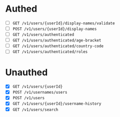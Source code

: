 # Authed
- [ ] `GET /v1/users/{userId}/display-names/validate`
- [ ] `POST /v1/users/{userId}/display-names`
- [ ] `GET /v1/users/authenticated`
- [ ] `GET /v1/users/authenticated/age-bracket`
- [ ] `GET /v1/users/authenticated/country-code`
- [ ] `GET /v1/users/authenticated/roles`

# Unauthed
- [x] `GET /v1/users/{userId}`
- [x] `POST /v1/usernames/users`
- [x] `POST /v1/users`
- [x] `GET /v1/users/{userId}/username-history`
- [x] `GET /v1/users/search`
